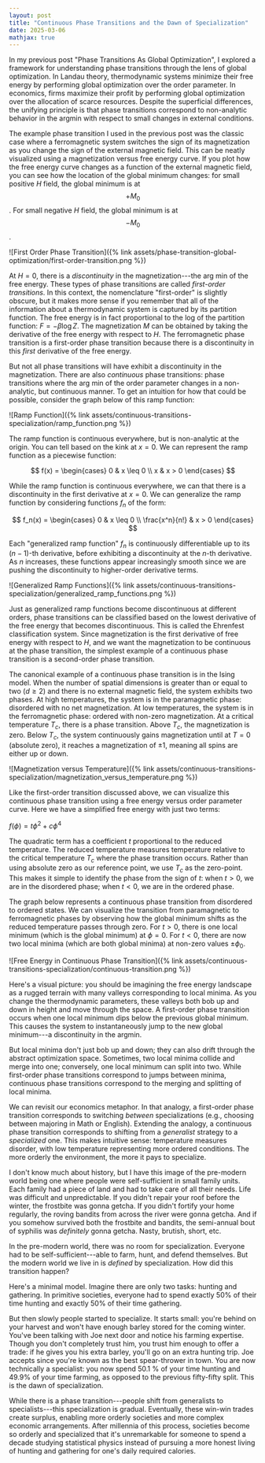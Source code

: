 ```yaml
---
layout: post
title: "Continuous Phase Transitions and the Dawn of Specialization"
date: 2025-03-06
mathjax: true
---
```


In my previous post "Phase Transitions As Global Optimization", I explored a framework for 
understanding phase transitions through the lens of global optimization. 
In Landau theory, thermodynamic systems minimize their free energy by performing global optimization over the order parameter. 
In economics, firms maximize their profit by performing global optimization over the allocation of scarce resources. 
Despite the superficial differences, the unifying principle is that phase transitions correspond to non-analytic behavior
in the argmin with respect to small changes in external conditions.

The example phase transition I used in the previous post was the classic case where a ferromagnetic system switches the sign of its magnetization as you change the sign of the external magnetic field. This can be neatly visualized using a magnetization versus free energy curve. If you plot how the free energy curve changes as a function of the external magnetic field, you can see how the location of the global minimum changes: for small positive $H$ field, the global minimum is at $$+M_0$$. For small negative $H$ field, the global minimum is at $$-M_0$$.

![First Order Phase Transition]({% link assets/phase-transition-global-optimization/first-order-transition.png %})

At $H=0$, there is a *discontinuity* in the magnetization---the arg min of the free energy. These types of phase transitions are called *first-order transitions*. In this context, the nomenclature "first-order" is slightly obscure, but it makes more sense if you remember that all of the information about a thermodynamic system is captured by its partition function. The free energy is in fact proportional to the log of the partition function: $F = -\beta \log Z$. The magnetization $M$ can be obtained by taking the derivative of the free energy with respect to $H$. The ferromagnetic phase transition is a first-order phase transition because there is a discontinuity in this *first* derivative of the free energy. 

But not all phase transitions will have exhibit a discontinuity in the magnetization. There are also *continuous* phase transitions: phase transitions where the arg min of the order parameter changes in a non-analytic, but continuous manner. To get an intuition for how
that could be possible, consider the graph below of this ramp function:

![Ramp Function]({% link assets/continuous-transitions-specialization/ramp_function.png %})

The ramp function is continuous everywhere, but is non-analytic at the origin. You can tell based on the kink at $x =0$.
We can represent the ramp function as a piecewise function:

$$
f(x) = \begin{cases}
0 & x \leq 0 \\
x & x > 0
\end{cases}
$$

While the ramp function is continuous everywhere, we can that there is a discontinuity in the first derivative
at $x = 0$. We can generalize the ramp function by considering functions $f_n$ of the form:

$$
f_n(x) = \begin{cases}
0 & x \leq 0 \\
\frac{x^n}{n!} & x > 0
\end{cases}
$$

Each "generalized ramp function" $f_n$ is continuously differentiable up to its $(n-1)$-th derivative, before exhibiting a discontinuity at the $n$-th derivative. As $n$ increases, these functions appear increasingly smooth since we are pushing the discontinuity to higher-order derivative terms.

![Generalized Ramp Functions]({% link assets/continuous-transitions-specialization/generalized_ramp_functions.png %})

Just as generalized ramp functions become discontinuous at different orders, phase transitions can be classified based on the lowest derivative of the free energy that becomes discontinuous. This is called the Ehrenfest classification system. Since magnetization is the first derivative of free energy with respect to $H$, and we want the magnetization to be continuous at the phase transition, the simplest example of a continuous phase transition is a second-order phase transition.

The canonical example of a continuous phase transition is in the Ising model. When the number of spatial dimensions is greater than or equal to two ($d \geq 2$) and there is no external magnetic field, the system exhibits two phases. At high temperatures, the system is in the paramagnetic phase: disordered with no net magnetization. At low temperatures, the system is in the ferromagnetic phase: ordered with non-zero magnetization. At a critical temperature $T_c$, there is a phase transition. Above $T_c$, the magnetization is zero. Below $T_c$, the system continuously gains magnetization until at $T = 0$ (absolute zero), it reaches a magnetization of $\pm 1$, meaning all spins are either up or down.

![Magnetization versus Temperature]({% link assets/continuous-transitions-specialization/magnetization_versus_temperature.png %})

Like the first-order transition discussed above, we can visualize this continuous phase transition using a free energy versus order parameter curve. Here we have a simplified free energy with just two terms:

$f(\phi) = t \phi^2 + c\phi^4$

The quadratic term has a coefficient $t$ proportional to the reduced temperature. The reduced temperature measures temperature relative to the critical temperature $T_c$ where the phase transition occurs. Rather than using absolute zero as our reference point, we use $T_c$ as the zero-point. This makes it simple to identify the phase from the sign of $t$: when $t > 0$, we are in the disordered phase; when $t < 0$, we are in the ordered phase.

The graph below represents a continuous phase transition from disordered to ordered states. We can visualize the transition from paramagnetic to ferromagnetic phases by observing how the global minimum shifts as the reduced temperature passes through zero. For $t > 0$, there is one local minimum (which is the global minimum) at $\phi = 0$. For $t < 0$, there are now two local minima (which are both
global minima) at non-zero values $\pm \phi_0$.

![Free Energy in Continuous Phase Transition]({% link assets/continuous-transitions-specialization/continuous-transition.png %})

Here's a visual picture: you should be imagining the free energy landscape as a rugged terrain with many valleys corresponding to local minima. As you change the thermodynamic parameters, these valleys both bob up and down in height and move through the space. A first-order phase transition occurs when one local minimum dips below the previous global minimum. This causes the system to instantaneously jump to the new global minimum---a discontinuity in the argmin.

But local minima don't just bob up and down; they can also drift through the abstract optimization space. Sometimes, two local minima collide and merge into one; conversely, one local minimum can split into two. While first-order phase transitions correspond to jumps between minima, continuous phase transitions correspond to the merging and splitting of local minima.

We can revisit our economics metaphor. In that analogy, a first-order phase transition corresponds to switching *between* specializations (e.g., choosing between majoring in Math or English). Extending the analogy, a continuous phase transition corresponds to shifting from a *generalist* strategy to a *specialized* one. This makes intuitive sense: temperature measures disorder, with low temperature representing more ordered conditions. The more orderly the environment, the more it pays to specialize.

I don't know much about history, but I have this image of the pre-modern world being one where people were self-sufficient in small family units. Each family had a piece of land and had to take care of all their needs. Life was difficult and unpredictable. If you didn't repair your roof before the winter, the frostbite was gonna getcha. If you didn't fortify your home regularly, the roving bandits from across the river were gonna getcha. And if you somehow survived both the frostbite and bandits, the semi-annual bout of syphilis was *definitely* gonna getcha. Nasty, brutish, short, etc.

In the pre-modern world, there was no room for specialization. Everyone had to be self-sufficient---able to farm, hunt, and defend themselves. But the modern world we live in is *defined* by specialization. How did this transition happen?

Here's a minimal model. Imagine there are only two tasks: hunting and gathering. In primitive societies, everyone had to spend exactly 50% of their time hunting and exactly 50% of their time gathering.

But then slowly people started to specialize. It starts small: you're behind on your harvest and won't have enough barley stored for the coming winter. You've been talking with Joe next door and notice his farming expertise. Though you don't completely trust him, you trust him enough to offer a trade: if he gives you his extra barley, you'll go on an extra hunting trip. Joe accepts since you're known as the best spear-thrower in town. You are now technically a specialist: you now spend 50.1 % of your time hunting and 49.9% of your time farming, as opposed to the previous fifty-fifty split. This is the dawn of specialization.

While there is a phase transition---people shift from generalists to specialists---this specialization is gradual. Eventually, these win-win trades create surplus, enabling more orderly societies and more complex economic arrangements. After millennia of this process, societies become so orderly and specialized that it's unremarkable for someone to spend a decade studying statistical physics instead of pursuing a more honest living of hunting and gathering for one's daily required calories.